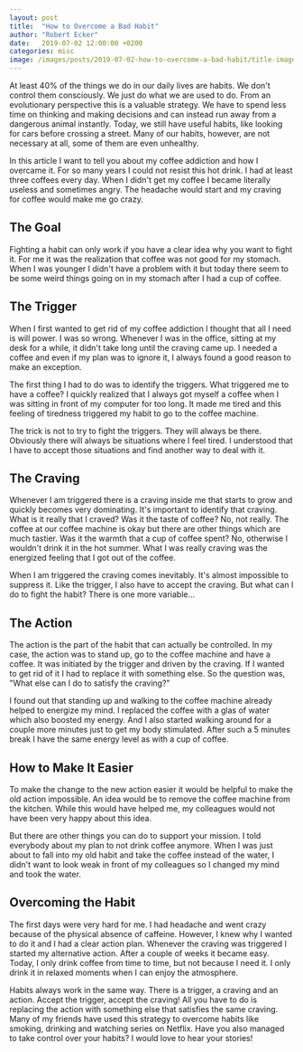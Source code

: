 ```yaml
---
layout: post
title:  "How to Overcome a Bad Habit"
author: "Robert Ecker"
date:   2019-07-02 12:00:00 +0200
categories: misc
image: /images/posts/2019-07-02-how-to-overcome-a-bad-habit/title-image.jpg
---
```


At least 40% of the things we do in our daily lives are habits. We don't control them consciously. We just do what we are used to do. From an evolutionary perspective this is a valuable strategy. We have to spend less time on thinking and making decisions and can instead run away from a dangerous animal instantly. Today, we still have useful habits, like looking for cars before crossing a street. Many of our habits, however, are not necessary at all, some of them are even unhealthy.

In this article I want to tell you about my coffee addiction and how I overcame it. For so many years I could not resist this hot drink. I had at least three coffees every day. When I didn't get my coffee I became literally useless and sometimes angry. The headache would start and my craving for coffee would make me go crazy.

## The Goal
Fighting a habit can only work if you have a clear idea why you want to fight it. For me it was the realization that coffee was not good for my stomach. When I was younger I didn't have a problem with it but today there seem to be some weird things going on in my stomach after I had a cup of coffee.

## The Trigger
When I first wanted to get rid of my coffee addiction I thought that all I need is will power. I was so wrong. Whenever I was in the office, sitting at my desk for a while, it didn't take long until the craving came up. I needed a coffee and even if my plan was to ignore it, I always found a good reason to make an exception.

The first thing I had to do was to identify the triggers. What triggered me to have a coffee? I quickly realized that I always got myself a coffee when I was sitting in front of my computer for too long. It made me tired and this feeling of tiredness triggered my habit to go to the coffee machine.

The trick is not to try to fight the triggers. They will always be there. Obviously there will always be situations where I feel tired. I understood that I have to accept those situations and find another way to deal with it.

## The Craving
Whenever I am triggered there is a craving inside me that starts to grow and quickly becomes very dominating. It's important to identify that craving. What is it really that I craved? Was it the taste of coffee? No, not really. The coffee at our coffee machine is okay but there are other things which are much tastier. Was it the warmth that a cup of coffee spent? No, otherwise I wouldn't drink it in the hot summer. What I was really craving was the energized feeling that I got out of the coffee.

When I am triggered the craving comes inevitably. It's almost impossible to suppress it. Like the trigger, I also have to accept the craving. But what can I do to fight the habit? There is one more variable...

## The Action
The action is the part of the habit that can actually be controlled. In my case, the action was to stand up, go to the coffee machine and have a coffee. It was initiated by the trigger and driven by the craving. If I wanted to get rid of it I had to replace it with something else. So the question was, "What else can I do to satisfy the craving?"

I found out that standing up and walking to the coffee machine already helped to energize my mind. I replaced the coffee with a glas of water which also boosted my energy. And I also started walking around for a couple  more minutes just to get my body stimulated. After such a 5 minutes break I have the same energy level as with a cup of coffee.

## How to Make It Easier
To make the change to the new action easier it would be helpful to make the old action impossible. An idea would be to remove the coffee machine from the kitchen. While this would have helped me, my colleagues would not have been very happy about this idea.

But there are other things you can do to support your mission. I told everybody about my plan to not drink coffee anymore. When I was just about to fall into my old habit and take the coffee instead of the water, I didn't want to look weak in front of my colleagues so I changed my mind and took the water.

## Overcoming the Habit
The first days were very hard for me. I had headache and went crazy because of the physical absence of caffeine. However, I knew why I wanted to do it and I had a clear action plan. Whenever the craving was triggered I started my alternative action. After a couple of weeks it became easy. Today, I only drink coffee from time to time, but not because I need it. I only drink it in relaxed moments when I can enjoy the atmosphere.

Habits always work in the same way. There is a trigger, a craving and an action. Accept the trigger, accept the craving! All you have to do is replacing the action with something else that satisfies the same craving. Many of my friends have used this strategy to overcome habits like smoking, drinking and watching series on Netflix. Have you also managed to take control over your habits? I would love to hear your stories!
